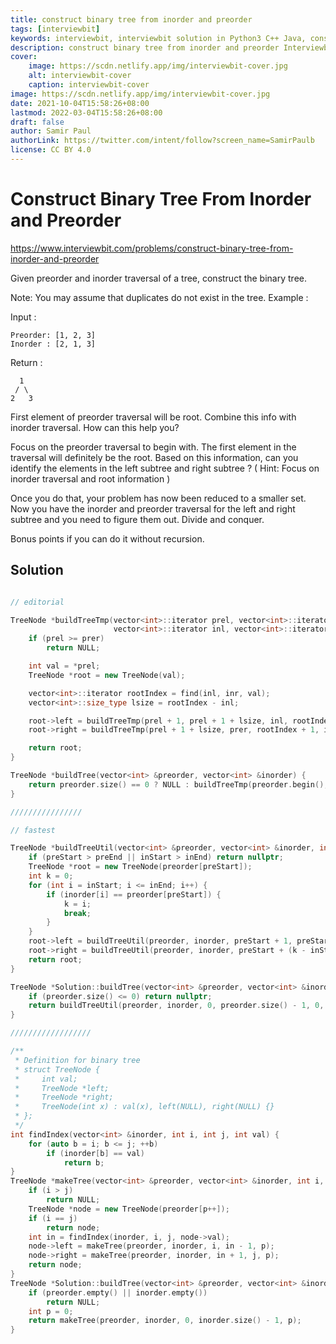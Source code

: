 ```yaml
---
title: construct binary tree from inorder and preorder
tags: [interviewbit]
keywords: interviewbit, interviewbit solution in Python3 C++ Java, construct binary tree from inorder and preorder solution
description: construct binary tree from inorder and preorder Interviewbit Solution Explained
cover:
    image: https://scdn.netlify.app/img/interviewbit-cover.jpg
    alt: interviewbit-cover
    caption: interviewbit-cover
image: https://scdn.netlify.app/img/interviewbit-cover.jpg
date: 2021-10-04T15:58:26+08:00
lastmod: 2022-03-04T15:58:26+08:00
draft: false
author: Samir Paul
authorLink: https://twitter.com/intent/follow?screen_name=SamirPaulb
license: CC BY 4.0
---
```


# Construct Binary Tree From Inorder and Preorder

https://www.interviewbit.com/problems/construct-binary-tree-from-inorder-and-preorder


Given preorder and inorder traversal of a tree, construct the binary tree.

 Note: You may assume that duplicates do not exist in the tree. 
Example :

Input :
```
Preorder: [1, 2, 3]
Inorder : [2, 1, 3]
```

Return :
```
  1
 / \
2   3
```

First element of preorder traversal will be root. Combine this info with inorder traversal. How can this help you?


Focus on the preorder traversal to begin with. 
The first element in the traversal will definitely be the root. 
Based on this information, can you identify the elements in the left subtree and right subtree ?
( Hint: Focus on inorder traversal and root information )

Once you do that, your problem has now been reduced to a smaller set.
Now you have the inorder and preorder traversal for the left and right subtree and you need to figure them out. 
Divide and conquer.

Bonus points if you can do it without recursion.


## Solution

```cpp

// editorial

TreeNode *buildTreeTmp(vector<int>::iterator prel, vector<int>::iterator prer,
                       vector<int>::iterator inl, vector<int>::iterator inr) {
    if (prel >= prer)
        return NULL;

    int val = *prel;
    TreeNode *root = new TreeNode(val);

    vector<int>::iterator rootIndex = find(inl, inr, val);
    vector<int>::size_type lsize = rootIndex - inl;

    root->left = buildTreeTmp(prel + 1, prel + 1 + lsize, inl, rootIndex);
    root->right = buildTreeTmp(prel + 1 + lsize, prer, rootIndex + 1, inr);

    return root;
}

TreeNode *buildTree(vector<int> &preorder, vector<int> &inorder) {
    return preorder.size() == 0 ? NULL : buildTreeTmp(preorder.begin(), preorder.end(), inorder.begin(), inorder.end());
}

////////////////

// fastest

TreeNode *buildTreeUtil(vector<int> &preorder, vector<int> &inorder, int preStart, int preEnd, int inStart, int inEnd) {
    if (preStart > preEnd || inStart > inEnd) return nullptr;
    TreeNode *root = new TreeNode(preorder[preStart]);
    int k = 0;
    for (int i = inStart; i <= inEnd; i++) {
        if (inorder[i] == preorder[preStart]) {
            k = i;
            break;
        }
    }
    root->left = buildTreeUtil(preorder, inorder, preStart + 1, preStart + (k - inStart), inStart, k - 1);
    root->right = buildTreeUtil(preorder, inorder, preStart + (k - inStart + 1), preEnd, k + 1, inEnd);
    return root;
}

TreeNode *Solution::buildTree(vector<int> &preorder, vector<int> &inorder) {
    if (preorder.size() <= 0) return nullptr;
    return buildTreeUtil(preorder, inorder, 0, preorder.size() - 1, 0, inorder.size() - 1);
}

//////////////////

/**
 * Definition for binary tree
 * struct TreeNode {
 *     int val;
 *     TreeNode *left;
 *     TreeNode *right;
 *     TreeNode(int x) : val(x), left(NULL), right(NULL) {}
 * };
 */
int findIndex(vector<int> &inorder, int i, int j, int val) {
    for (auto b = i; b <= j; ++b)
        if (inorder[b] == val)
            return b;
}
TreeNode *makeTree(vector<int> &preorder, vector<int> &inorder, int i, int j, int &p) {
    if (i > j)
        return NULL;
    TreeNode *node = new TreeNode(preorder[p++]);
    if (i == j)
        return node;
    int in = findIndex(inorder, i, j, node->val);
    node->left = makeTree(preorder, inorder, i, in - 1, p);
    node->right = makeTree(preorder, inorder, in + 1, j, p);
    return node;
}
TreeNode *Solution::buildTree(vector<int> &preorder, vector<int> &inorder) {
    if (preorder.empty() || inorder.empty())
        return NULL;
    int p = 0;
    return makeTree(preorder, inorder, 0, inorder.size() - 1, p);
}
```